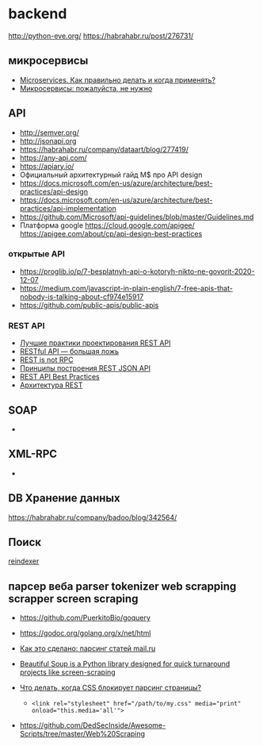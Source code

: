 #  backend

http://python-eve.org/
https://habrahabr.ru/post/276731/

## микросервисы

 * [Microservices. Как правильно делать и когда применять?](https://habr.com/company/dataart/blog/280083/)
 * [Микросервисы: пожалуйста, не нужно](https://habr.com/post/311208/)

##  API

 * http://semver.org/
 * http://jsonapi.org
 * https://habrahabr.ru/company/dataart/blog/277419/
 * https://any-api.com/
 * https://apiary.io/
 * Официальный архитектурный гайд M$ про API design
 * https://docs.microsoft.com/en-us/azure/architecture/best-practices/api-design
 * https://docs.microsoft.com/en-us/azure/architecture/best-practices/api-implementation
 * https://github.com/Microsoft/api-guidelines/blob/master/Guidelines.md
 * Платформа google https://cloud.google.com/apigee/ https://apigee.com/about/cp/api-design-best-practices

### открытые API

 * https://proglib.io/p/7-besplatnyh-api-o-kotoryh-nikto-ne-govorit-2020-12-07
 * https://medium.com/javascript-in-plain-english/7-free-apis-that-nobody-is-talking-about-cf974e15917
 * https://github.com/public-apis/public-apis

### REST API

 * [Лучшие практики проектирования REST API](https://jazzteam.org/ru/technical-articles/restful-services-manual/)
 * [RESTful API — большая ложь](https://habr.com/ru/post/265845/)
 * [REST is not RPC ](https://programming086.blogspot.com/2018/10/rest-is-not-rpc.html)
 * [Принципы построения REST JSON API](https://habr.com/ru/post/447322/)
 * [REST API Best Practices](https://habr.com/ru/post/351890/)
 * [Архитектура REST](https://habr.com/ru/post/38730/)

## SOAP

 *

## XML-RPC

 *

##  DB Хранение данных

https://habrahabr.ru/company/badoo/blog/342564/

## Поиск

[reindexer](https://habr.com/post/354034/)

## парсер веба parser tokenizer web scrapping scrapper screen scraping

 * https://github.com/PuerkitoBio/goquery
 * https://godoc.org/golang.org/x/net/html
 * [Как это сделано: парсинг статей mail.ru](https://habr.com/company/mailru/blog/200394/)
 * [Beautiful Soup is a Python library designed for quick turnaround projects like screen-scraping](https://www.crummy.com/software/BeautifulSoup/)
 * [Что делать, когда CSS блокирует парсинг страницы?](https://habr.com/ru/company/ruvds/blog/490628/)
    * `<link rel="stylesheet" href="/path/to/my.css" media="print" onload="this.media='all'">`

 * https://github.com/DedSecInside/Awesome-Scripts/tree/master/Web%20Scraping